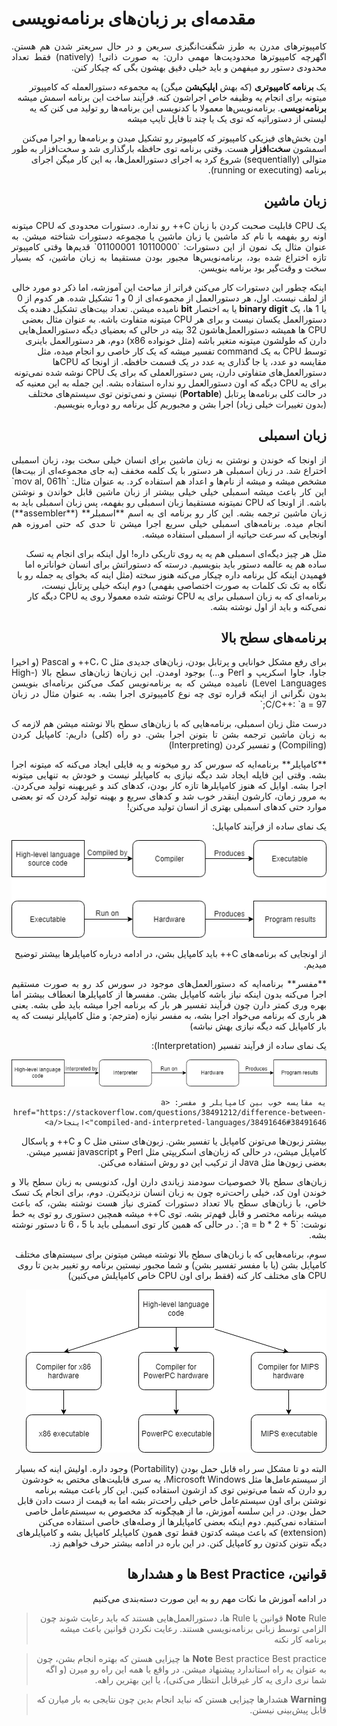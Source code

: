 <h1> مقدمه‌ای بر زبان‌های برنامه‌نویسی </h1>

<div dir="rtl">
<p align="justify">
کامپیوترهای مدرن به طرز شگفت‌انگیزی سریعن و در حال سریعتر شدن هم هستن. اگهرچه کامپیوترها محدودیت‌ها مهمی دارن: به صورت ذاتی! (natively) فقط تعداد محدودی دستور رو میفهمن و باید خیلی دقیق بهشون بگی که چیکار کنن.


یک **برنامه کامپیوتری** (که بهش **اپلیکیشن** میگن) یه مجموعه دستورالعمله که کامپیوتر میتونه برای انجام یه وظیفه خاص اجراشون کنه. فرآیند ساخت این برنامه اسمش میشه **برنامه‌نویسی**. برنامه‌نویس‌ها معمولا با کدنویسی این برنامه‌‌ها رو تولید می کنن که یه لیستی از دستوراتیه که توی یک یا چند تا فایل تایپ میشه

اون بخش‌های فیزیکی کامپیوتر که کامپیوتر رو تشکیل میدن و برنامه‌ها رو اجرا می‌کنن اسمشون **سخت‌افزار** هست. وقتی برنامه توی حافظه بارگذاری شد و سخت‌افزار به طور متوالی (sequentially) شروع کرد به اجرای دستورالعمل‌ها، به این کار میگن اجرای برنامه (running or executing).
</p>


<h2> زبان ماشین </h2>
<p align="justify">
یک CPU قابلیت صحبت کردن با زبان C++ رو نداره. دستورات محدودی که CPU میتونه اونه رو بفهمه با نام کد ماشین یا زبان ماشین یا مجموعه دستورات شناخته میشن.
به عنوان مثال یک نمون از این دستورات: `10110000 01100001`
قدیم‌ها وقتی کامپیوتر تازه اختراع شده بود، برنامه‌نویس‌ها مجبور بودن مستقیما به زبان ماشین، که بسیار سخت و وقت‌گیر بود برنامه بنویسن.

اینکه چطور این دستورات کار می‌کنن فراتر از مباحث این آموزشه، اما ذکر دو مورد خالی از لطف نیست. اول، هر دستورالعمل از مجموعه‌ای از 0 و 1 تشکیل شده. هر کدوم از 0 یا 1 ها، یک **binary digit** یا به اختصار **bit** نامیده میشن.
تعداد بیت‌های تشکیل دهنده یک دستورالعمل یکسان نیست و برای هر CPU میتونه متفاوت باشه. به عنوان مثال بعضی CPU ها همیشه دستورالعمل‌هاشون 32 بیته در حالی که بعضیای دیگه دستورالعمل‌هایی دارن که طولشون میتونه متغیر باشه (مثل خونواده x86)
دوم، هر دستورالعمل باینری توسط CPU به یک command تفسیر میشه که یک کار خاصی رو انجام میده، مثل مقایسه دو عدد، یا جا گذاری یه عدد در یک قسمت حافظه. از اونجا که CPUها دستورالعمل‌های متفاوتی دارن، پس دستورالعملی که برای یک CPU نوشه شده
نمی‌تونه برای یه CPU دیگه که اون دستورالعمل رو نداره استفاده بشه. این جمله به این معنیه که در حالت کلی برنامه‌ها پرتابل (**Portable**) نیستن و نمی‌تونن توی سیستم‌‌های مختلف (بدون تغییرات خیلی زیاد) اجرا بشن و مجبوریم کل برنامه رو دوباره بنویسیم.
</p>

<h2> زبان اسمبلی </h2>

<p align="justify">
از اونجا که خوندن و نوشتن به زبان ماشین برای انسان خیلی سخت بود، زبان اسمبلی اختراع شد. در زبان اسمبلی هر دستور با یک کلمه مخفف (به جای مجموعه‌‌ای از بیت‌ها) مشخص میشه و میشه از نام‌ها و اعداد هم استفاده کرد.
به عنوان مثال: `mov al, 061h`
این کار باعث میشه اسمبلی خیلی خیلی بیشتر از زبان ماشین قابل خواندن و نوشتن باشه. از اونجا که CPU نمیتونه مستقیما زبان اسمبلی رو بفهمه، پس زبان اسمبلی باید به زبان ماشین ترجمه بشه. این کار رو برنامه ای به اسم **اسمبلر** (**assembler**) انجام میده.
برنامه‌های اسمبلی خیلی سریع اجرا میشن تا حدی که حتی امروزه هم اونجایی که سرعت حیاتیه از اسمبلی استفاده میشه.

مثل هر چیز دیگه‌ای اسمبلی هم یه یه روی تاریکی داره! اول اینکه برای انجام یه تسک ساده هم یه عالمه دستور باید بنویسیم. درسته که دستوراتش برای انسان خواناتره اما فهمیدن اینکه کل برنامه داره چیکار می‌کنه هنوز سخته (مثل اینه که بخوای یه جمله رو با نگاه به تک تک کلمات به صورت اختصاصی بفهمی)
دوم اینکه خیلی پرتابل نیست، برنامه‌ای که به زبان اسمبلی برای یه CPU نوشته شده معمولا روی یه CPU دیگه کار نمی‌‌کنه و باید از اول نوشته بشه.
</p>

<h2> برنامه‌های سطح بالا </h2>
<p align="justify">
برای رفع مشکل خوانایی و پرتابل بودن، زبان‌های جدیدی مثل C، C++ و Pascal (و اخیرا جاوا، جاوا اسکریپ و Perl و...) بوجود اومدن. این زبان‌‌ها زبان‌‌های سطح بالا (High-Level Languages) نامیده میشن که به برنامه‌نویس کمک می‌کنن برنامه‌ای بنویسن بدون نگرانی از اینکه 
قراره توی چه نوع کامپیوتری اجرا بشه.
به عنوان مثال در زبان C/C++: `a = 97;`
</p>

<p align="justify">
درست مثل زبان اسمبلی، برنامه‌‌هایی که با زبان‌های سطح بالا نوشته میشن هم لازمه ک به زبان ماشین ترجمه بشن تا بتونن اجرا بشن. دو راه (کلی) داریم: کامپایل کردن (Compiling) و تفسیر کردن (Interpreting)
</p>

<p align="justify">
**کامپایلر** برنامه‌ایه که سورس کد رو میخونه و یه فایلی ایجاد می‌کنه که میتونه اجرا بشه. وقتی این فایله ایجاد شد دیگه نیازی به کامپایلر نیست و خودش به تنهایی میتونه اجرا بشه.
اوایل که هنوز کامپایلرها تازه کار بودن، کدهای کند و غیربهینه تولید می‌کردن. به مرور زمان، کارشون اینقدر خوب شد و کدهای سریع و بهینه تولید کردن که تو بعضی موارد حتی کدهای اسمبلی بهتری از انسان تولید می‌کنن!

یک نمای ساده از فرآیند کامپایل:


 ![plot](Compiling-min.webp)
 
از اونجایی که برنامه‌های C++ باید کامپایل بشن، در ادامه درباره کامپایلرها بیشتر توضیح میدیم.
</p>

<p align="justify">
**مفسر** برنامه‌ایه که دستورالعمل‌های موجود در سورس کد رو به صورت مستقیم اجرا می‌کنه بدون اینکه نیاز باشه کامپایل بشن. مفسرها از کامپایلرها انعطاف بیشتر اما بهره وری کمتر دارن چون فرآیند تفسیر هر بار که برنامه اجرا میشه باید طی بشه.
یعنی هر باری که برنامه می‌خواد اجرا بشه، به مفسر نیازه (مترجم: و مثل کامپایلر نیست که یه بار کامپایل کنه دیگه نیازی بهش نباشه)

یک نمای ساده از فرآیند تفسیر (Interpretation):

![plot](Interpreting-min.webp)

``` مطالعه اختیاری
یه مقایسه خوب بین کامپایلر و مفسر: <a href="https://stackoverflow.com/questions/38491212/difference-between-compiled-and-interpreted-languages/38491646#38491646">اینجا</a>
```

بیشتر زبون‌ها می‌تونن کامپایل یا تفسیر بشن. زبون‌های سنتی مثل C و C++ و پاسکال کامپایل میشن، در حالی که زبان‌های اسکریپتی مثل Perl و javascript تفسیر میشن. بعضی زبون‌ها مثل Java از ترکیب این دو روش استفاده می‌کنن.
</p>

<p align="justify">
زبان‌های سطح بالا خصوصیات سودمند زیاندی دارن
اول، کدنویسی به زبان سطح بالا و خوندن اون کد، خیلی راحت‌تره چون به زبان انسان نزدیکترن.
دوم، برای انجام یک تسک خاص، با زبان‌های سطح بالا تعداد دستورات کمتری نیاز هست نوشته بشن، که باعث میشه برنامه مختصر و قابل فهم‌تر بشه.
توی C++ میشه همچین دستوری رو توی یه خط نوشت: `a = b * 2 + 5;`. در حالی که همین کار توی اسمبلی باید با 5 ، 6 تا دستور نوشته بشه.

سوم، برنامه‌هایی که با زبان‌های سطح بالا نوشته میشن میتونن برای سیستم‌های مختلف کامپایل بشن (یا با مفسر تفسیر بشن) و شما مجبور نیستین برنامه رو تغییر بدین تا روی CPU های مختلف کار کنه (فقط برای اون CPU خاص کامپایلش می‌کنین)

![plot](Portability-min.webp)

البته دو تا مشکل سر راه قابل حمل بودن (Portability) وجود داره. اولیش اینه که بسیار از سیستم‌عامل‌ها مثل Microsoft Windows، یه سری قابلیت‌های مختص به خودشون رو دارن که شما می‌تونین توی کد ازشون استفاده کنین.
این کار باعث میشه برنامه نوشتن برای اون سیستم‌عامل خاص خیلی راحت‌تر بشه اما به قیمت از دست دادن قابل حمل بودن. در این سلسه آموزش، ما از هیچگونه کد مخصوص به سیستم‌عامل خاصی استفاده نمی‌کنیم.
دوم اینکه بعضی کامپایلرها از وصله‌های خاصی استفاده می‌کنن (extension) که باعث میشه کدتون فقط توی همون کامپایلر کامپایل بشه و کامپایلرهای دیگه نتونن کدتون رو کامپایل کنن. در این باره در ادامه بیشتر حرف خواهیم زد.
</p>

<h2> قوانین، Best Practice ها و هشدارها </h2>
<p align="justify">
در ادامه آموزش ما نکات مهم رو به این صورت دسته‌بندی می‌کنیم

> **Note** Rule
قوانین یا Rule ها، دستورالعمل‌هایی هستند که باید رعایت شوند چون الزامی توسط زبانی برنامه‌نویسی هستند. رعایت نکردن قوانین باعث میشه برنامه کار نکنه

> **Note** Best practice
Best practice ها چیزایی هستن که بهتره انجام بشن، چون به عنوان یه راه استاندارد پیشنهاد میشن. در واقع یا همه این راه رو میرن (و اگه شما نری داری یه کار غیرقابل انتظار می‌کنی)، یا این بهترین راهه.


> **Warning**
هشدارها چیزایی هستن که نباید انجام بدین چون نتایجی به بار میارن که قابل پیش‌بینی نیستن.

</p>





</div>